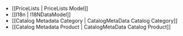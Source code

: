 - [[PriceLists | PriceLists Model]]
- [[I18n | I18NDataModel]]
- [[Catalog Metadata Category | CatalogMetaData Catalog Category]]
- [[Catalog Metadata Product | CatalogMetaData Catalog Product]]

